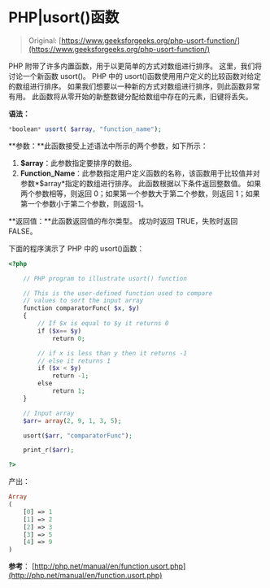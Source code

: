 # PHP|usort()函数

> Original: [https://www.geeksforgeeks.org/php-usort-function/](https://www.geeksforgeeks.org/php-usort-function/)

PHP 附带了许多内置函数，用于以更简单的方式对数组进行排序。 这里，我们将讨论一个新函数 usort()。 PHP 中的 usort()函数使用用户定义的比较函数对给定的数组进行排序。 如果我们想要以一种新的方式对数组进行排序，则此函数非常有用。 此函数将从零开始的新整数键分配给数组中存在的元素，旧键将丢失。

**语法：**

```php
*boolean* usort( $array, "function_name");

```

**参数：**此函数接受上述语法中所示的两个参数，如下所示：

1.  **$array**：此参数指定要排序的数组。
2.  **Function_Name**：此参数指定用户定义函数的名称，该函数用于比较值并对参数*$array*指定的数组进行排序。 此函数根据以下条件返回整数值。 如果两个参数相等，则返回 0；如果第一个参数大于第二个参数，则返回 1；如果第一个参数小于第二个参数，则返回-1。

**返回值：**此函数返回值的布尔类型。 成功时返回 TRUE，失败时返回 FALSE。

下面的程序演示了 PHP 中的 usort()函数：

```php
<?php

    // PHP program to illustrate usort() function

    // This is the user-defined function used to compare
    // values to sort the input array
    function comparatorFunc( $x, $y)
    {   
        // If $x is equal to $y it returns 0
        if ($x== $y)
            return 0;

        // if x is less than y then it returns -1
        // else it returns 1    
        if ($x < $y)
            return -1;
        else
            return 1;
    }

    // Input array
    $arr= array(2, 9, 1, 3, 5); 

    usort($arr, "comparatorFunc");

    print_r($arr);

?>
```

产出：

```php
Array
(
    [0] => 1
    [1] => 2
    [2] => 3
    [3] => 5
    [4] => 9
)

```

**参考**：
[http://php.net/manual/en/function.usort.php](http://php.net/manual/en/function.usort.php)